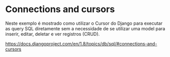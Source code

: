 Connections and cursors
===

Neste exemplo é mostrado como utilizar o Cursor do Django para executar as query SQL diretamente sem a necessidade de se 
utilizar uma model para inserir, editar, deletar e ver registros (CRUD).

https://docs.djangoproject.com/en/1.8/topics/db/sql/#connections-and-cursors

